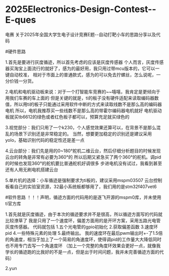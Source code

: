 # 2025Electronics-Design-Contest--E-ques
电赛   关于2025年全国大学生电子设计竞赛E题--自动打靶小车的思路分享以及代码


#硬件思路

1.首先是要进行灰度循迹，所以首先考虑的应该是灰度传感器
个人而言，灰度传感器买淘宝上面流行的就好了，感为的最好用，我只用过带mcu版本的，它可以一键自动校准，
相对于市面上的普通款式，感为的可以免去拧螺丝，怎么说呢，一分价钱一分货。

2.电机和电机驱动板来说：对于一个打智能车竞赛的~~嘻嘻，我肯定是更倾向于用我们车赛的车上面的
但是关键的就是，ti的板子没有硬件适配来读取编码器数值，所以用ti的板子只能通过采用软件中断的方式来读取线数不是那么高的编码器电机
所以，电机我推荐买一些线数不是那么高的带霍尔编码器电机就好
电机驱动板就买tb6612的绿色或者红色板子都可以，预算充足就买绿色的

3.视觉部分：我们只用了一个k230，个人感觉效果还算可以，在背景不是那么混乱的场景下识别还是非常稳定的。
当然，想要更加稳定的识别还是建议采用yolo，基础识别代码的稳定性还是差一点

4.云台部分：我们先是用的0~180°舵机二维云台，然后仔细分析题目的时候发现云台的转角是非常有必要为360°的
所以后期又紧急买了两个360°的舵机。调pid的时候也发现360°的舵机要比普通舵机好调很多
步进电机没有试过，我看到甚至还有人用无刷电机搭建云台

5.单片机的选择：小车循迹是强制要求为ti板的，建议采用mspm03507
云台控制板看自己的实验室资源，32最小系统板都够用了，我们用的是stm32f407vet6



#软件思路
！！！声明，循迹方面的代码用的是逐飞开源的mspm0库，并未使用ti官方库

1.首先就是灰度循迹，由于本次的循迹要求并不是很高，所以循迹方面写的代码就比较潦草了
我是只用了一个速度环，偏差方面用的是开环方案，采用五路光电管灰度传感器。
代码就包括  1.五个光电管的gpio初始化  2.获取偏差函数  3.速度环pid  4.一些特殊元素的处理  5.最终输出。
我的速度环在最后pwm输出时+-了1.5倍的角速度，相当于加上了一个简易的角速度环，使得调pid的工作量大大降低同时也不用专门去写一个角速度环
（加上一个完整的角度环效果会更好一点，就像我学长的循迹跑的比我好的不是一点，但是出于时间问题，我并未完善循迹方面的代码）

2.yun

